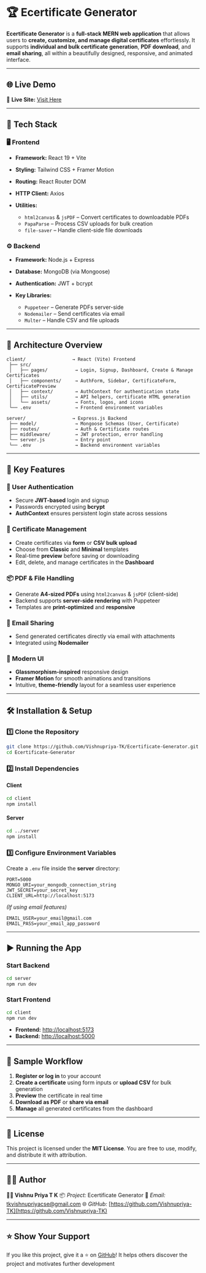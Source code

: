 
# 🏆 Ecertificate Generator

**Ecertificate Generator** is a **full-stack MERN web application** that allows users to **create, customize, and manage digital certificates** effortlessly.
It supports **individual and bulk certificate generation**, **PDF download**, and **email sharing**, all within a beautifully designed, responsive, and animated interface.

---

## 🌐 Live Demo

🚀 **Live Site:** [Visit Here](https://ecertificate-generator-frontend.onrender.com/)

---

## 🚀 Tech Stack

### 🖥️ Frontend

* **Framework:** React 19 + Vite
* **Styling:** Tailwind CSS + Framer Motion
* **Routing:** React Router DOM
* **HTTP Client:** Axios
* **Utilities:**

  * `html2canvas` & `jsPDF` – Convert certificates to downloadable PDFs
  * `PapaParse` – Process CSV uploads for bulk creation
  * `file-saver` – Handle client-side file downloads

### ⚙️ Backend

* **Framework:** Node.js + Express
* **Database:** MongoDB (via Mongoose)
* **Authentication:** JWT + bcrypt
* **Key Libraries:**

  * `Puppeteer` – Generate PDFs server-side
  * `Nodemailer` – Send certificates via email
  * `Multer` – Handle CSV and file uploads

---

## 🧱 Architecture Overview

```
client/                 → React (Vite) Frontend
 ├── src/
 │   ├── pages/          → Login, Signup, Dashboard, Create & Manage Certificates
 │   ├── components/     → AuthForm, Sidebar, CertificateForm, CertificatePreview
 │   ├── context/        → AuthContext for authentication state
 │   ├── utils/          → API helpers, certificate HTML generation
 │   └── assets/         → Fonts, logos, and icons
 └── .env                → Frontend environment variables

server/                 → Express.js Backend
 ├── model/              → Mongoose Schemas (User, Certificate)
 ├── routes/             → Auth & Certificate routes
 ├── middleware/         → JWT protection, error handling
 └── server.js           → Entry point
 └── .env                → Backend environment variables
```

---

## 🧩 Key Features

### 👤 User Authentication

* Secure **JWT-based** login and signup
* Passwords encrypted using **bcrypt**
* **AuthContext** ensures persistent login state across sessions

### 🧾 Certificate Management

* Create certificates via **form** or **CSV bulk upload**
* Choose from **Classic** and **Minimal** templates
* Real-time **preview** before saving or downloading
* Edit, delete, and manage certificates in the **Dashboard**

### 📦 PDF & File Handling

* Generate **A4-sized PDFs** using `html2canvas` & `jsPDF` (client-side)
* Backend supports **server-side rendering** with Puppeteer
* Templates are **print-optimized** and **responsive**

### 📧 Email Sharing

* Send generated certificates directly via email with attachments
* Integrated using **Nodemailer**

### 🎨 Modern UI

* **Glassmorphism-inspired** responsive design
* **Framer Motion** for smooth animations and transitions
* Intuitive, **theme-friendly** layout for a seamless user experience

---

## 🛠️ Installation & Setup

### 1️⃣ Clone the Repository

```bash
git clone https://github.com/Vishnupriya-TK/Ecertificate-Generator.git
cd Ecertificate-Generator
```

### 2️⃣ Install Dependencies

#### Client

```bash
cd client
npm install
```

#### Server

```bash
cd ../server
npm install
```

### 3️⃣ Configure Environment Variables

Create a `.env` file inside the **server** directory:

```env
PORT=5000
MONGO_URI=your_mongodb_connection_string
JWT_SECRET=your_secret_key
CLIENT_URL=http://localhost:5173
```

*(If using email features)*

```env
EMAIL_USER=your_email@gmail.com
EMAIL_PASS=your_email_app_password
```

---

## ▶️ Running the App

### Start Backend

```bash
cd server
npm run dev
```

### Start Frontend

```bash
cd client
npm run dev
```

* **Frontend:** [http://localhost:5173](http://localhost:5173)
* **Backend:** [http://localhost:5000](http://localhost:5000)

---

## 🧪 Sample Workflow

1. **Register or log in** to your account
2. **Create a certificate** using form inputs or **upload CSV** for bulk generation
3. **Preview** the certificate in real time
4. **Download as PDF** or **share via email**
5. **Manage** all generated certificates from the dashboard

---

## 📜 License

This project is licensed under the **MIT License**.
You are free to use, modify, and distribute it with attribution.

---

## 🧑‍💻 Author

**👩‍💻 Vishnu Priya T K**
📦 *Project:* Ecertificate Generator
📧 *Email:* [tkvishnupriyacse@gmail.com](mailto:tkvishnupriyacse@gmail.com)
🌐 *GitHub:* [https://github.com/Vishnupriya-TK](https://github.com/Vishnupriya-TK)

---

## ⭐ Show Your Support

If you like this project, give it a ⭐ on [GitHub](https://github.com/Vishnupriya-TK/Ecertificate-Generator)!
It helps others discover the project and motivates further development 

